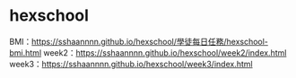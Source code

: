 # hexschool

BMI：https://sshaannnn.github.io/hexschool/學徒每日任務/hexschool-bmi.html
week2：https://sshaannnn.github.io/hexschool/week2/index.html
week3：https://sshaannnn.github.io/hexschool/week3/index.html
